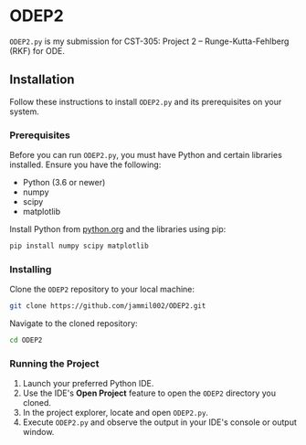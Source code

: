 # ODEP2

`ODEP2.py` is my submission for CST-305: Project 2 – Runge-Kutta-Fehlberg (RKF) for ODE.

## Installation

Follow these instructions to install `ODEP2.py` and its prerequisites on your system.

### Prerequisites

Before you can run `ODEP2.py`, you must have Python and certain libraries installed. Ensure you have the following:

- Python (3.6 or newer)
- numpy
- scipy
- matplotlib

Install Python from [python.org](https://www.python.org/) and the libraries using pip:

```bash
pip install numpy scipy matplotlib
```

### Installing

Clone the `ODEP2` repository to your local machine:

```bash
git clone https://github.com/jammil002/ODEP2.git
```

Navigate to the cloned repository:

```bash
cd ODEP2
```


### Running the Project

1. Launch your preferred Python IDE.
2. Use the IDE's **Open Project** feature to open the `ODEP2` directory you cloned.
3. In the project explorer, locate and open `ODEP2.py`.
4. Execute `ODEP2.py` and observe the output in your IDE's console or output window.

